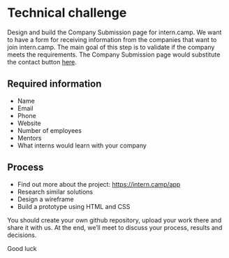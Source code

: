# Technical challenge

Design and build the Company Submission page for intern.camp.
We want to have a form for receiving information from the companies that want to join intern.camp.
The main goal of this step is to validate if the company meets the requirements.
The Company Submission page would substitute the contact button [here](https://intern.camp/app/for_companies).

## Required information
- Name
- Email
- Phone
- Website
- Number of employees
- Mentors
- What interns would learn with your company

## Process
- Find out more about the project: https://intern.camp/app
- Research similar solutions
- Design a wireframe
- Build a prototype using HTML and CSS

You should create your own github repository, upload your work there and share it with us.
At the end, we’ll meet to discuss your process, results and decisions. 

Good luck 
